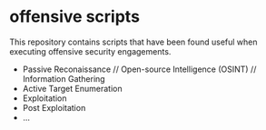 # offensive scripts

This repository contains scripts that have been found useful when executing offensive security engagements.

* Passive Reconaissance // Open-source Intelligence (OSINT) // Information Gathering
* Active Target Enumeration
* Exploitation
* Post Exploitation
* ...
